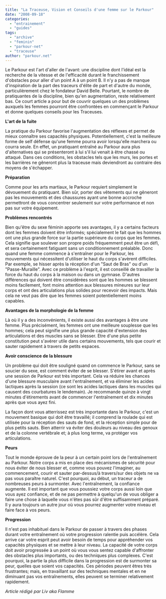 ```yaml
---
title: "La Traceuse, Vision et Conseils d'une femme sur le Parkour"
date: "2008-09-18"
categories: 
  - "entrainement"
  - "guides"
tags: 
  - "archive"
  - "feminin"
  - "parkour-net"
  - "traceuse"
author: "parkour.net"
---
```


Le Parkour est l'art d'aller de l'avant: une discipline dont l'idéal est la recherche de la vitesse et de l'efficacité durant le franchissement d'obstacles pour aller d'un point A à un point B. Il n'y a pas de manque d'inspiration de la part des traceurs d'élite de part et d'autre du monde, particulièrement chez le fondateur David Belle. Pourtant, le nombre de pratiquantes de la discipline, bien qu'en augmentation, reste relativement bas. Ce court article a pour but de couvrir quelques un des problèmes auxquels les femmes pourront être confrontées en commençant le Parkour et donne quelques conseils pour les Traceuses.

**L'art de la fuite**

La pratique du Parkour favorise l'augmentation des réflexes et permet de mieux connaître ses capacités physiques. Potentiellement, c'est la meilleure forme de self défense qu'une femme pourra avoir lorsqu'elle marchera ou courra seule. En effet, un pratiquant entraîné au Parkour aura plus d'alternatives qui se présenteront à lui s'il lui venait à être chassé ou attaqué. Dans ces conditions, les obstacles tels que les murs, les portes et les barrières ne gêneront plus la traceuse mais deviendront au contraire des moyens de s'échapper.

**Préparation**

Comme pour les arts martiaux, le Parkour requiert simplement le dévouement du pratiquant. Bien sûr, porter des vêtements qui ne gêneront pas les mouvements et des chaussures ayant une bonne accroche permettront de vous concentrer seulement sur votre performance et non pas sur votre équipement.

**Problèmes rencontrés**

Bien qu'être du sexe féminin apporte ses avantages, il y a certains facteurs dont les femmes doivent être informés; spécialement le fait que les hommes ont une plus grande force sur la partie supérieure du corps que les femmes. Cela signifie que soulever son propre poids fréquemment peut être un défi, et sera certainement fatiguant sans un conditionnement préalable. Donc quand une femme commence à s'entraîner pour le Parkour, les mouvements qui nécessitent d'utiliser le haut du corps s'avèrent difficiles. Par exemple, se hisser après la réception d'un "Saut de Bras" ou d'un "Passe-Muraille". Avec ce problème à l'esprit, il est conseillé de travailler la force du haut du corps à la maison ou dans un gymnase. D'autres différences qui doivent être considérées sont que les hommes se blessent moins facilement, font moins attention aux blessures mineures sur leur corps et ont des articulations plus solides pour recevoir des impacts. Mais cela ne veut pas dire que les femmes soient potentiellement moins capables.

**Avantages de la morphologie de la femme**

Là où il y a des inconvénients, il existe aussi des avantages à être une femme. Plus précisément, les femmes ont une meilleure souplesse que les hommes; cela peut signifie une plus grande capacité d'extension des articulations et des muscles sans se blesser. Etre d'une plus petite constitution peut s'avérer utile dans certains mouvements, tels que courir et sauter rapidement à travers de petits espaces.

**Avoir conscience de la blessure**

Un problème qui doit être souligné quand on commence le Parkour, sans se soucier du sexe, est comment éviter de se blesser. S'étirer avant et après une session de Parkour est très important. Cela va réduire les chances d'une blessure musculaire avant l'entraînement, et va éliminer les acides lactiques après la session (ce sont les acides lactiques dans les muscles qui causent des courbatures le lendemain). Je recommande quinze à vingt minutes d'étirements avant de commencer l'entraînement et dix minutes après que vous ayez fini.

La façon dont vous atterrissez est très importante dans le Parkour, c'est un mouvement basique qui doit être travaillé; il comprend la roulade qui est utilisée pour la réception des sauts de fond, et la réception simple pour de plus petits sauts. Bien atterrir va éviter des douleurs au niveau des genoux et de la colonne vertébrale et; à plus long terme, va protéger vos articulations.

**Peurs**

Tout le monde éprouve de la peur à un certain point lors de l'entraînement au Parkour. Notre corps a mis en place des mécanismes de sécurité pour nous éviter de nous blesser et, comme vous pouvez l'imaginer, au commencement, courir et sauter par-dessus/à travers/sur des objets ne va pas vous paraître naturel. C'est pourquoi, au début, un traceur a de nombreuses peurs à surmonter. Avec l'entraînement, la confiance augmente. Il est important que vous poussiez votre corps aussi loin que vous ayez confiance, et de ne pas permettre à quelqu'un de vous obliger a faire une chose à laquelle vous n'êtes pas sûr d'être suffisamment préparé. Il y aura toujours un autre jour où vous pourrez augmenter votre niveau et faire face à vos peurs.

**Progression**

Il n'est pas inhabituel dans le Parkour de passer à travers des phases durant votre entraînement où votre progression ralentie puis accélère. Cela arrive car votre esprit peut avoir besoin de temps pour appréhender vos capacités physiques et se mettre à leur niveau. La capacité de votre corps doit avoir progressée à un point où vous vous sentez capable d'affronter des obstacles plus importants, ou des techniques plus complexes. C'est pourquoi, la partie la plus difficile dans la progression est de surmonter sa peur, quelles que soient vos capacités. Ces périodes peuvent êtres très frustrantes; mais, en travaillant sur des techniques mentales et en ne diminuant pas vos entraînements, elles peuvent se terminer relativement rapidement.

_Article rédigé par Liv aka Flamme_
